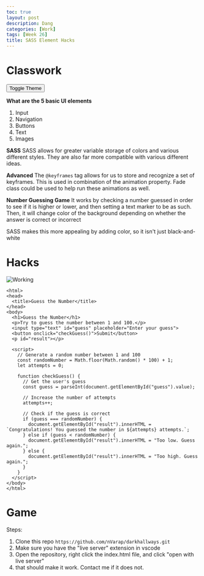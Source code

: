 ```yaml
---
toc: true
layout: post
description: Dang
categories: [Work]
tags: [Week 26]
title: SASS Element Hacks
---
```

# Classwork

<head>
    <meta charset="UTF-8">
    <link rel="stylesheet" href="../../../../assets/css/fastpages-styles.css">
    <link rel="stylesheet" href="../../../../assets/css/dark-mode1.css" id="theme-link">
</head>
<body>
    <button id="theme-toggle">Toggle Theme</button>
    <script>
        const toggleButton = document.querySelector('#theme-toggle');
        const themeLink = document.querySelector('#theme-link');
        toggleButton.addEventListener('click', () => {
            if (themeLink.getAttribute('href') === '../../../../assets/css/fastpages-styles.css') {
                themeLink.setAttribute('href', '../../../../assets/css/dark-mode1.css');
            } else {
                themeLink.setAttribute('href', '../../../../assets/css/fastpages-styles.css');
            }
        });
    </script>
</body>

**What are the 5 basic UI elements**
1. Input
2. Navigation
3. Buttons
4. Text
5. Images


**SASS**
SASS allows for greater variable storage of colors and various different styles. They are also far more compatible with various different ideas. 

**Advanced**
The `@keyframes` tag allows for us to store and recognize a set of keyframes. This is used in combination of the animation property. Fade class could be used to help run these animations as well.

**Number Guessing Game**
It works by checking a number guessed in order to see if it is higher or lower, and then setting a text marker to be as such. Then, it will change color of the background depending on whether the answer is correct or incorrect

SASS makes this more appealing by adding color, so it isn't just black-and-white

# Hacks
![]({{site.baseurl}}/images/newelement.png "Working")



```
<html>
<head>
  <title>Guess the Number</title>
</head>
<body>
  <h1>Guess the Number</h1>
  <p>Try to guess the number between 1 and 100.</p>
  <input type="text" id="guess" placeholder="Enter your guess">
  <button onclick="checkGuess()">Submit</button>
  <p id="result"></p>

  <script>
    // Generate a random number between 1 and 100
    const randomNumber = Math.floor(Math.random() * 100) + 1;
    let attempts = 0;

    function checkGuess() {
      // Get the user's guess
      const guess = parseInt(document.getElementById("guess").value);

      // Increase the number of attempts
      attempts++;

      // Check if the guess is correct
      if (guess === randomNumber) {
        document.getElementById("result").innerHTML = `Congratulations! You guessed the number in ${attempts} attempts.`;
      } else if (guess < randomNumber) {
        document.getElementById("result").innerHTML = "Too low. Guess again.";
      } else {
        document.getElementById("result").innerHTML = "Too high. Guess again.";
      }
    }
  </script>
</body>
</html>
```

# Game

Steps:

1. Clone this repo `https://github.com/nVarap/darkhallways.git`
2. Make sure you have the "live server" extension in vscode
3. Open the repository, right click the index.html file, and click "open with live server"
4. that should make it work. Contact me if it does not.
